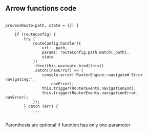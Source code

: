 ##  Arrow functions code

<pre style="width: 92%;">
	<code data-trim>
processRoute(path, state = {}) {
	...
	if (routeConfig) {
		try {
			routeConfig.handler({
				url: _path,
				params: routeConfig.path.match(_path),
				state
			})
			.then(this.navigate.bind(this))
			.catch((navError) => {
				console.error('RouterEngine::navigate# Error navigating:', 
					navError);
				this.trigger(RouterEvents.navigationEnd);
				this.trigger(RouterEvents.navigationError, navError);
			});
		} catch (err) {
			...
	</code>
</pre>

<aside class="notes">
	Parenthesis are optional if function has only one parameter
</aside>